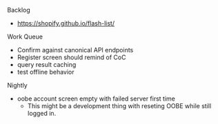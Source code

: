 Backlog
* https://shopify.github.io/flash-list/

Work Queue
* Confirm against canonical API endpoints
* Register screen should remind of CoC
* query result caching
* test offline behavior

Nightly
* oobe account screen empty with failed server first time
  * This might be a development thing with reseting OOBE while still logged in.
